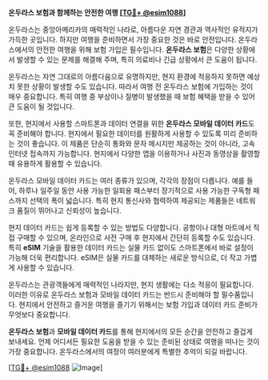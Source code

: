 **온두라스 보험과 함께하는 안전한 여행 [[TG💪+ @esim1088](https://t.me/s/esim1088)]**

온두라스는 중앙아메리카의 매력적인 나라로, 아름다운 자연 경관과 역사적인 유적지가 가득한 곳입니다. 하지만 여행을 준비하면서 가장 중요한 것은 바로 안전입니다. 온두라스에서의 안전한 여행을 위해 보험 가입은 필수입니다. **온두라스 보험**은 다양한 상황에서 발생할 수 있는 문제를 해결해 주며, 특히 의료비나 긴급 상황에서 큰 도움이 됩니다.

온두라스는 자연 그대로의 아름다움으로 유명하지만, 현지 환경에 적응하지 못하면 예상치 못한 상황이 발생할 수도 있습니다. 따라서 여행 전 온두라스 보험에 가입하는 것이 매우 중요합니다. 특히 여행 중 부상이나 질병이 발생했을 때 보험 혜택을 받을 수 있어 큰 도움이 될 것입니다.

또한, 현지에서 사용할 스마트폰과 데이터 연결을 위한 **온두라스 모바일 데이터 카드**도 꼭 준비해야 합니다. 현지에서 필요한 데이터를 원활하게 사용할 수 있도록 미리 준비하는 것이 좋습니다. 이 제품은 단순히 통화와 문자 메시지만 제공하는 것이 아니라, 고속 인터넷 접속까지 가능합니다. 현지에서 다양한 앱을 이용하거나 사진과 동영상을 촬영할 때 유용하게 활용할 수 있습니다.

온두라스 모바일 데이터 카드는 여러 종류가 있으며, 각각의 장점이 다릅니다. 예를 들어, 하루나 일주일 동안 사용 가능한 일회용 패스부터 장기적으로 사용 가능한 구독형 패스까지 선택의 폭이 넓습니다. 특히 현지 통신사와 협력하여 제공되는 제품들은 네트워크 품질이 뛰어나고 신뢰성이 높습니다.

현지 데이터 카드는 쉽게 등록할 수 있는 방법도 다양합니다. 공항이나 대형 마트에서 직접 구매할 수 있으며, 온라인으로 사전 구매 후 현지에서 간단히 등록할 수도 있습니다. 특히 **eSIM** 기술을 활용한 데이터 카드는 실물 카드 없이도 스마트폰에서 바로 설정이 가능해 더욱 편리합니다. eSIM은 실물 카드를 대체하는 새로운 방식으로, 더 작고 가볍게 사용할 수 있습니다.

온두라스는 관광객들에게 매력적인 나라지만, 현지 생활에는 다소 적응이 필요합니다. 이러한 이유로 온두라스 보험과 모바일 데이터 카드는 반드시 준비해야 할 필수품입니다. 현지에서 안전하고 즐거운 여행을 즐기기 위해서는 보험 가입과 데이터 카드 준비가 무엇보다 중요합니다.

**온두라스 보험**과 **모바일 데이터 카드**를 통해 현지에서의 모든 순간을 안전하고 즐겁게 보내세요. 언제 어디서든 필요한 도움을 받을 수 있는 준비된 상태로 여행을 떠나는 것이 가장 중요합니다. 온두라스에서의 여정이 여러분에게 특별한 추억이 되길 바랍니다.

[[TG💪+ @esim1088](https://t.me/s/esim1088) ![Image](https://i.postimg.cc/Y0z9fWf4/image.png)]